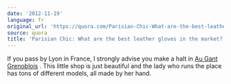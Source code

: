 ```yaml
---
date: '2012-11-19'
language: fr
original_url: 'https://quora.com/Parisian-Chic-What-are-the-best-leather-gloves-in-the-market/answer/Clément-Renaud'
source: quora
title: 'Parisian Chic: What are the best leather gloves in the market?'
---
```


If you pass by Lyon in France, I strongly advise you make a halt in [Au
Gant Grenoblois](http://www.au-gant-grenoblois-cuir.fr/) . This little
shop is just beautiful and the lady who runs the place has tons of
different models, all made by her hand.
